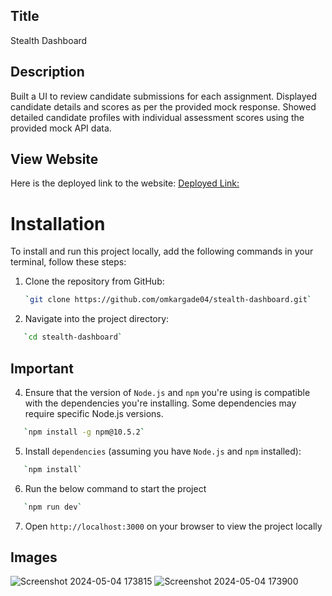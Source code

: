 ## Title
Stealth Dashboard

## Description
Built a UI to review candidate submissions for each assignment. Displayed candidate
details and scores as per the provided mock response. Showed detailed candidate profiles
with individual assessment scores using the provided mock API data.

## View Website
Here is the deployed link to the website: [Deployed Link:](https://stealth-dashboard-psi.vercel.app/)

# Installation

To install and run this project locally, add the following commands in your terminal, follow these steps:

1. Clone the repository from GitHub:

   ```bash
   `git clone https://github.com/omkargade04/stealth-dashboard.git`

   ```

2. Navigate into the project directory:

```bash
   `cd stealth-dashboard`
```

## Important
4. Ensure that the version of `Node.js` and `npm` you're using is compatible with the dependencies you're installing. Some dependencies may require specific Node.js versions.

```bash
   `npm install -g npm@10.5.2`
```

5. Install `dependencies` (assuming you have `Node.js` and `npm` installed):

```bash
   `npm install`
```

6. Run the below command to start the project

```bash
   `npm run dev`
```

7. Open `http://localhost:3000` on your browser to view the project locally


## Images

![Screenshot 2024-05-04 173815](https://github.com/omkargade04/stealth-dashboard/assets/121718985/0447028c-d1d3-4817-a636-b0c20912d058)
![Screenshot 2024-05-04 173900](https://github.com/omkargade04/stealth-dashboard/assets/121718985/7844698e-2397-467f-b7ad-df3812ab6ee1)


